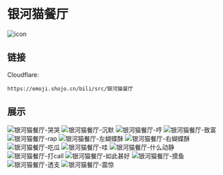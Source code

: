 # 银河猫餐厅
![icon](https://emoji.shojo.cn/bili/src/银河猫餐厅/icon.png)
## 链接
Cloudflare:
```
https://emoji.shojo.cn/bili/src/银河猫餐厅
```
## 展示
![银河猫餐厅-哭哭](https://emoji.shojo.cn/bili/src/银河猫餐厅/银河猫餐厅-哭哭.png)
![银河猫餐厅-沉默](https://emoji.shojo.cn/bili/src/银河猫餐厅/银河猫餐厅-沉默.png)
![银河猫餐厅-哼](https://emoji.shojo.cn/bili/src/银河猫餐厅/银河猫餐厅-哼.png)
![银河猫餐厅-致富](https://emoji.shojo.cn/bili/src/银河猫餐厅/银河猫餐厅-致富.png)
![银河猫餐厅-rap](https://emoji.shojo.cn/bili/src/银河猫餐厅/银河猫餐厅-rap.png)
![银河猫餐厅-左蝴蝶酥](https://emoji.shojo.cn/bili/src/银河猫餐厅/银河猫餐厅-左蝴蝶酥.png)
![银河猫餐厅-右蝴蝶酥](https://emoji.shojo.cn/bili/src/银河猫餐厅/银河猫餐厅-右蝴蝶酥.png)
![银河猫餐厅-吃瓜](https://emoji.shojo.cn/bili/src/银河猫餐厅/银河猫餐厅-吃瓜.png)
![银河猫餐厅-哇](https://emoji.shojo.cn/bili/src/银河猫餐厅/银河猫餐厅-哇.png)
![银河猫餐厅-什么动静](https://emoji.shojo.cn/bili/src/银河猫餐厅/银河猫餐厅-什么动静.png)
![银河猫餐厅-打call](https://emoji.shojo.cn/bili/src/银河猫餐厅/银河猫餐厅-打call.png)
![银河猫餐厅-如此甚好](https://emoji.shojo.cn/bili/src/银河猫餐厅/银河猫餐厅-如此甚好.png)
![银河猫餐厅-摸鱼](https://emoji.shojo.cn/bili/src/银河猫餐厅/银河猫餐厅-摸鱼.png)
![银河猫餐厅-透支](https://emoji.shojo.cn/bili/src/银河猫餐厅/银河猫餐厅-透支.png)
![银河猫餐厅-震惊](https://emoji.shojo.cn/bili/src/银河猫餐厅/银河猫餐厅-震惊.png)
